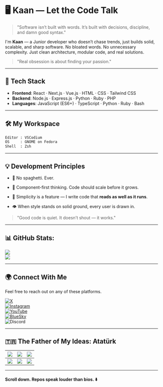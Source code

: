 # 🖥️ Kaan — Let the Code Talk

> "Software isn’t built with words. It’s built with decisions, discipline, and damn good syntax."

I'm **Kaan** — a Junior developer who doesn’t chase trends, just builds solid, scalable, and sharp software. No bloated words. No unnecessary complexity. Just clean architecture, modular code, and real solutions.

> "Real obsession is about finding your passion." 

---
## 🧠 Tech Stack

- **Frontend**: React · Next.js · Vue.js · HTML · CSS · Tailwind CSS
- **Backend**: Node.js · Express.js · Python · Ruby · PHP
- **Languages**: JavaScript (ES6+) · TypeScript · Python · Ruby · Bash

---
## 🛠️ My Workspace

```bash
Editor : VSCodium  
OS     : GNOME on Fedora
Shell  : Zsh
```
---
## 💡 Development Principles

- 🚫 No spaghetti. Ever.
    
- 🧩 Component-first thinking. Code should scale before it grows.
    
- 📐 Simplicity is a feature — I write code that **reads as well as it runs**.
    
- 👁️ When style stands on solid ground, every user is drawn in.

> "Good code is quiet. It doesn’t shout — it works."  

---
## 📊 GitHub Stats:

![](https://github-readme-stats.vercel.app/api?username=quirxsama&theme=tokyonight&hide_border=false&include_all_commits=true&count_private=false&show_icons=true)<br/>
![](https://github-readme-stats.vercel.app/api/top-langs/?username=quirxsama&theme=tokyonight&hide_border=false&include_all_commits=true&count_private=false&layout=compact&show_icons=true)

---
## 🌍 Connect With Me

Feel free to reach out on any of these platforms.

[![X](https://img.shields.io/badge/X-%40quirxkaan-gray?style=for-the-badge&logo=x&logoColor=white&labelColor=black)](https://x.com/quirxkaan)  
[![Instagram](https://img.shields.io/badge/Instagram-%40quirx.kaan-gray?style=for-the-badge&logo=instagram&logoColor=white&labelColor=e30079)](https://www.instagram.com/quirx.kaan/)  
[![YouTube](https://img.shields.io/badge/YouTube-%40quirxkaan-gray?style=for-the-badge&logo=youtube&logoColor=white&labelColor=darkred)](https://www.youtube.com/@quirxkaan)  
[![BlueSky](https://img.shields.io/badge/BlueSky-%40quirxsama.bsky.social-lightblue?style=for-the-badge&logo=bluesky&logoColor=white&color=gray&labelColor=blue)](https://bsky.app/profile/quirxsama.bsky.social)  
![Discord](https://img.shields.io/badge/Discord-%40quirx.kaan-blue?style=for-the-badge&logo=discord&logoColor=white&color=gray&labelColor=5865f2)

---
## 🇹🇷 The Father of My Ideas: Atatürk
| ![](https://i.imgur.com/xIOBOSS.jpeg)                                             | ![](https://i.imgur.com/ASG6XwH.jpeg)                                             | ![](https://i.imgur.com/Wvt63XC.jpeg)                                        |
| --------------------------------------------------------------------------------- | --------------------------------------------------------------------------------- | ---------------------------------------------------------------------------- |
| ![](https://i.pinimg.com/736x/fb/5a/bc/fb5abcfe5efa70fded7da2e2635290ed.jpg)      | ![](https://i.pinimg.com/736x/2b/db/72/2bdb72685858ab866c5499558230e36a.jpg)      | ![](https://i.pinimg.com/736x/14/f1/97/14f197ea6d1d1f2de20ee836999c8fd4.jpg) |

---
#### Scroll down. Repos speak louder than bios. ⬇️

